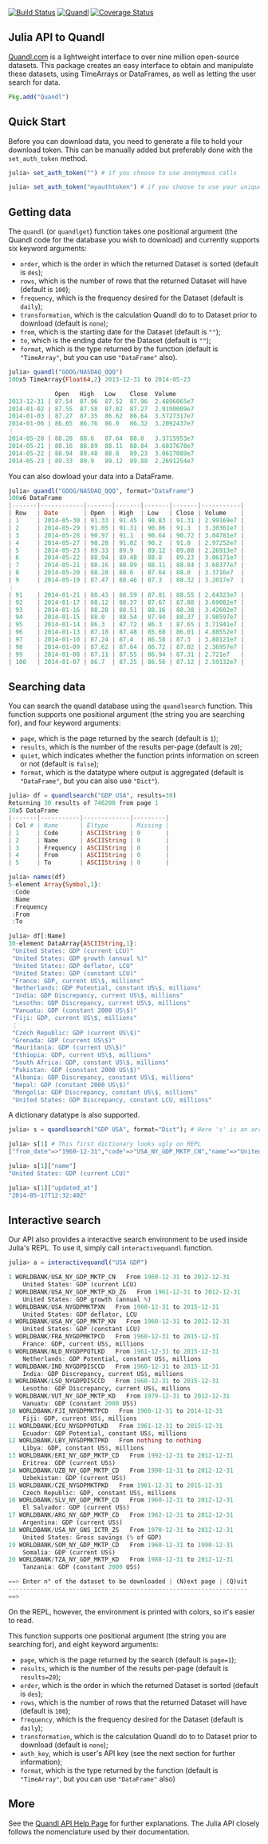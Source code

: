 [![Build Status](https://travis-ci.org/milktrader/Quandl.jl.png)](https://travis-ci.org/milktrader/Quandl.jl)
[![Quandl](http://pkg.julialang.org/badges/Quandl_release.svg)](http://pkg.julialang.org/?pkg=Quandl&ver=release)
[![Coverage Status](https://img.shields.io/coveralls/milktrader/Quandl.jl.svg)](https://coveralls.io/r/milktrader/Quandl.jl)

## Julia API to Quandl

[Quandl.com](http://www.quandl.com) is a lightweight interface to over nine million open-source datasets. This package creates an easy interface to obtain and manipulate these datasets, using TimeArrays or DataFrames, as well as letting the user search for data.

````julia
Pkg.add("Quandl")
````
## Quick Start

Before you can download data, you need to generate a file to hold your download token. This can be manually added but preferably done with the `set_auth_token` method.

```julia
julia> set_auth_token("") # if you choose to use anonymous calls

julia> set_auth_token("myauthtoken") # if you choose to use your unique Quandl.com token
```

## Getting data

The `quandl` (or `quandlget`) function takes one positional argument (the Quandl code for the database you wish to download) and currently supports six keyword arguments:

- `order`, which is the order in which the returned Dataset is sorted (default is `des`);
- `rows`, which is the number of rows that the returned Dataset will have (default is `100`);
- `frequency`, which is the frequency desired for the Dataset (default is `daily`);
- `transformation`, which is the calculation Quandl do to to Dataset prior to download (default is `none`);
- `from`, which is the starting date for the Dataset (default is `""`);
- `to`, which is the ending date for the Dataset (default is `""`);
- `format`, which is the type returned by the function (default is `"TimeArray"`, but you can use `"DataFrame"` also).

````julia
julia> quandl("GOOG/NASDAQ_QQQ")
100x5 TimeArray{Float64,2} 2013-12-31 to 2014-05-23

             Open   High   Low    Close  Volume
2013-12-31 | 87.54  87.96  87.52  87.96  2.4896065e7
2014-01-02 | 87.55  87.58  87.02  87.27  2.9190009e7
2014-01-03 | 87.27  87.35  86.62  86.64  3.5727317e7
2014-01-06 | 86.65  86.76  86.0   86.32  3.2092437e7
⋮
2014-05-20 | 88.28  88.6   87.64  88.0   3.3715953e7
2014-05-21 | 88.16  88.89  88.11  88.84  3.6837678e7
2014-05-22 | 88.94  89.48  88.8   89.23  3.0617089e7
2014-05-23 | 89.33  89.9   89.12  89.88  2.2691254e7
````

You can also dowload your data into a DataFrame.

```julia
julia> quandl("GOOG/NASDAQ_QQQ", format="DataFrame")
100x6 DataFrame
|-------|------------|-------|-------|-------|-------|-----------|
| Row   | Date       | Open  | High  | Low   | Close | Volume    |
| 1     | 2014-05-30 | 91.33 | 91.45 | 90.83 | 91.31 | 2.99169e7 |
| 2     | 2014-05-29 | 91.05 | 91.31 | 90.86 | 91.3  | 3.30361e7 |
| 3     | 2014-05-28 | 90.97 | 91.1  | 90.64 | 90.72 | 3.04781e7 |
| 4     | 2014-05-27 | 90.28 | 91.02 | 90.2  | 91.0  | 2.97252e7 |
| 5     | 2014-05-23 | 89.33 | 89.9  | 89.12 | 89.88 | 2.26913e7 |
| 6     | 2014-05-22 | 88.94 | 89.48 | 88.8  | 89.23 | 3.06171e7 |
| 7     | 2014-05-21 | 88.16 | 88.89 | 88.11 | 88.84 | 3.68377e7 |
| 8     | 2014-05-20 | 88.28 | 88.6  | 87.64 | 88.0  | 3.3716e7  |
| 9     | 2014-05-19 | 87.47 | 88.46 | 87.3  | 88.32 | 3.2017e7  |
⋮
| 91    | 2014-01-21 | 88.43 | 88.59 | 87.81 | 88.55 | 2.64323e7 |
| 92    | 2014-01-17 | 88.12 | 88.37 | 87.67 | 87.88 | 3.69082e7 |
| 93    | 2014-01-16 | 88.28 | 88.51 | 88.16 | 88.38 | 3.42602e7 |
| 94    | 2014-01-15 | 88.0  | 88.54 | 87.94 | 88.37 | 3.98597e7 |
| 95    | 2014-01-14 | 86.3  | 87.72 | 86.3  | 87.65 | 3.71941e7 |
| 96    | 2014-01-13 | 87.18 | 87.48 | 85.68 | 86.01 | 4.88552e7 |
| 97    | 2014-01-10 | 87.24 | 87.4  | 86.58 | 87.3  | 3.80121e7 |
| 98    | 2014-01-09 | 87.62 | 87.64 | 86.72 | 87.02 | 2.36957e7 |
| 99    | 2014-01-08 | 87.11 | 87.55 | 86.94 | 87.31 | 2.721e7   |
| 100   | 2014-01-07 | 86.7  | 87.25 | 86.56 | 87.12 | 2.59132e7 |
```

## Searching data

You can search the quandl database using the `quandlsearch` function. This function supports one positional argument (the string you are searching for), and four keyword arguments:

- `page`, which  is the page returned by the search (default is `1`);
- `results`, which is the number of the results per-page (default is `20`);
- `quiet`, which indicates whether the function prints information on screen or not (default is `false`);
- `format`, which is the datatype where output is aggregated (default is `"DataFrame"`, but you can also use `"Dict"`).

```julia
julia> df = quandlsearch("GDP USA", results=30)
Returning 30 results of 746200 from page 1
30x5 DataFrame
|-------|-----------|-------------|---------|
| Col # | Name      | Eltype      | Missing |
| 1     | Code      | ASCIIString | 0       |
| 2     | Name      | ASCIIString | 0       |
| 3     | Frequency | ASCIIString | 0       |
| 4     | From      | ASCIIString | 0       |
| 5     | To        | ASCIIString | 0       |

julia> names(df)
5-element Array{Symbol,1}:
 :Code
 :Name
 :Frequency
 :From
 :To

julia> df[:Name]
30-element DataArray{ASCIIString,1}:
 "United States: GDP (current LCU)"
 "United States: GDP growth (annual %)"
 "United States: GDP deflator, LCU"
 "United States: GDP (constant LCU)"
 "France: GDP, current US\$, millions"
 "Netherlands: GDP Potential, constant US\$, millions"
 "India: GDP Discrepancy, current US\$, millions"
 "Lesotho: GDP Discrepancy, current US\$, millions"
 "Vanuatu: GDP (constant 2000 US\$)"
 "Fiji: GDP, current US\$, millions"
 ⋮
 "Czech Republic: GDP (current US\$)"
 "Grenada: GDP (current US\$)"
 "Mauritania: GDP (current US\$)"
 "Ethiopia: GDP, current US\$, millions"
 "South Africa: GDP, constant US\$, millions"
 "Pakistan: GDP (constant 2000 US\$)"
 "Albania: GDP Discrepancy, constant US\$, millions"
 "Nepal: GDP (constant 2000 US\$)"
 "Mongolia: GDP Discrepancy, constant US\$, millions"
 "United States: GDP Discrepancy, constant LCU, millions"
```
A dictionary datatype is also supported.

```julia
julia> s = quandlsearch("GDP USA", format="Dict"); # Here 's' is an array of dictionaries

julia> s[1] # This first dictionary looks ugly on REPL
["from_date"=>"1960-12-31","code"=>"USA_NY_GDP_MKTP_CN","name"=>"United States: GDP (current LCU)","source_code"=>"WORLDBANK","id"=>2582933,"updated_at"=>"2014-05-17T12:32:40Z","private"=>false,"description"=>"GDP at purchaser's prices is the sum of gross value added by all resident producers in the economy plus any product taxes and minus any subsidies not included in the value of the products. It is calculated without making deductions for depreciation of fabricated assets or for depletion and degradation of natural resources. Data are in current local currency.\nGDP (current LCU)","urlize_name"=>"United-States-GDP-current-LCU","display_url"=>"http://api.worldbank.org/countries/USA/indicators/NY.GDP.MKTP.CN?per_page=1000","column_names"=>{"Date","Value"},"source_name"=>"World Bank","frequency"=>"annual","type"=>nothing,"to_date"=>"2012-12-31"]

julia> s[1]["name"]
"United States: GDP (current LCU)"

julia> s[1]["updated_at"]
"2014-05-17T12:32:40Z"
```

## Interactive search
Our API also provides a interactive search environment to be used inside Julia's REPL. To use it, simply call `interactivequandl` function.

```julia
julia> a = interactivequandl("USA GDP")

1 WORLDBANK/USA_NY_GDP_MKTP_CN   From 1960-12-31 to 2012-12-31
    United States: GDP (current LCU)
2 WORLDBANK/USA_NY_GDP_MKTP_KD_ZG   From 1961-12-31 to 2012-12-31
    United States: GDP growth (annual %)
3 WORLDBANK/USA_NYGDPMKTPXN   From 1960-12-31 to 2015-12-31
    United States: GDP deflator, LCU
4 WORLDBANK/USA_NY_GDP_MKTP_KN   From 1960-12-31 to 2012-12-31
    United States: GDP (constant LCU)
5 WORLDBANK/FRA_NYGDPMKTPCD   From 1960-12-31 to 2015-12-31
    France: GDP, current US$, millions
6 WORLDBANK/NLD_NYGDPPOTLKD   From 1961-12-31 to 2015-12-31
    Netherlands: GDP Potential, constant US$, millions
7 WORLDBANK/IND_NYGDPDISCCD   From 1960-12-31 to 2015-12-31
    India: GDP Discrepancy, current US$, millions
8 WORLDBANK/LSO_NYGDPDISCCD   From 1960-12-31 to 2015-12-31
    Lesotho: GDP Discrepancy, current US$, millions
9 WORLDBANK/VUT_NY_GDP_MKTP_KD   From 1979-12-31 to 2012-12-31
    Vanuatu: GDP (constant 2000 US$)
10 WORLDBANK/FJI_NYGDPMKTPCD   From 1960-12-31 to 2014-12-31
    Fiji: GDP, current US$, millions
11 WORLDBANK/ECU_NYGDPPOTLKD   From 1961-12-31 to 2015-12-31
    Ecuador: GDP Potential, constant US$, millions
12 WORLDBANK/LBY_NYGDPMKTPKD   From nothing to nothing
    Libya: GDP, constant US$, millions
13 WORLDBANK/ERI_NY_GDP_MKTP_CD   From 1992-12-31 to 2012-12-31
    Eritrea: GDP (current US$)
14 WORLDBANK/UZB_NY_GDP_MKTP_CD   From 1990-12-31 to 2012-12-31
    Uzbekistan: GDP (current US$)
15 WORLDBANK/CZE_NYGDPMKTPKD   From 1961-12-31 to 2015-12-31
    Czech Republic: GDP, constant US$, millions
16 WORLDBANK/SLV_NY_GDP_MKTP_CD   From 1960-12-31 to 2012-12-31
    El Salvador: GDP (current US$)
17 WORLDBANK/ARG_NY_GDP_MKTP_CD   From 1962-12-31 to 2012-12-31
    Argentina: GDP (current US$)
18 WORLDBANK/USA_NY_GNS_ICTR_ZS   From 1970-12-31 to 2012-12-31
    United States: Gross savings (% of GDP)
19 WORLDBANK/SOM_NY_GDP_MKTP_CD   From 1960-12-31 to 1990-12-31
    Somalia: GDP (current US$)
20 WORLDBANK/TZA_NY_GDP_MKTP_KD   From 1988-12-31 to 2012-12-31
    Tanzania: GDP (constant 2000 US$)

==> Enter n° of the dataset to be downloaded | (N)ext page | (Q)uit
-------------------------------------------------------------------
==>
```

On the REPL, however, the environment is printed with colors, so it's easier to read.

This function supports one positional argument (the string you are searching for), and eight keyword arguments:

- `page`, which  is the page returned by the search (default is `page=1`);
- `results`, which is the number of the results per-page (default is  `results=20`);
- `order`, which is the order in which the returned Dataset is sorted (default is `des`);
- `rows`, which is the number of rows that the returned Dataset will have (default is `100`);
- `frequency`, which is the frequency desired for the Dataset (default is `daily`);
- `transformation`, which is the calculation Quandl do to to Dataset prior to download (default is `none`);
- `auth_key`, which is user's API key (see the next section for further information);
- `format`, which is the type returned by the function (default is `"TimeArray"`, but you can use `"DataFrame"` also)

## More

See the [Quandl API Help Page](http://www.quandl.com/help/api) for further explanations. The Julia API closely follows the nomenclature used by their documentation.
